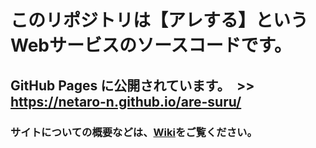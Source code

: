 # このリポジトリは【アレする】というWebサービスのソースコードです。
## GitHub Pages に公開されています。　>> https://netaro-n.github.io/are-suru/
### サイトについての概要などは、[Wiki](https://github.com/netaro-N/are-suru/wiki)をご覧ください。
